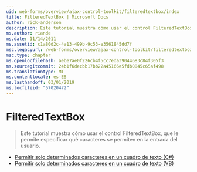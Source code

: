 ```yaml
---
uid: web-forms/overview/ajax-control-toolkit/filteredtextbox/index
title: FilteredTextBox | Microsoft Docs
author: rick-anderson
description: Este tutorial muestra cómo usar el control FilteredTextBox, que le permite especificar qué caracteres se permiten en la entrada del usuario.
ms.author: riande
ms.date: 11/14/2011
ms.assetid: c1a80d2c-4a13-499b-9c53-e3561845dd7f
msc.legacyurl: /web-forms/overview/ajax-control-toolkit/filteredtextbox
msc.type: chapter
ms.openlocfilehash: aebe7ae0f226cb4f5cc7eda39044683c84f305f3
ms.sourcegitcommit: 24b1f6decbb17bb22a45166e5fdb0845c65af498
ms.translationtype: MT
ms.contentlocale: es-ES
ms.lasthandoff: 03/01/2019
ms.locfileid: "57020472"
---
```

<a name="filteredtextbox"></a>FilteredTextBox
====================
> Este tutorial muestra cómo usar el control FilteredTextBox, que le permite especificar qué caracteres se permiten en la entrada del usuario.


- [Permitir solo determinados caracteres en un cuadro de texto (C#)](allowing-only-certain-characters-in-a-text-box-cs.md)
- [Permitir solo determinados caracteres en un cuadro de texto (VB)](allowing-only-certain-characters-in-a-text-box-vb.md)
